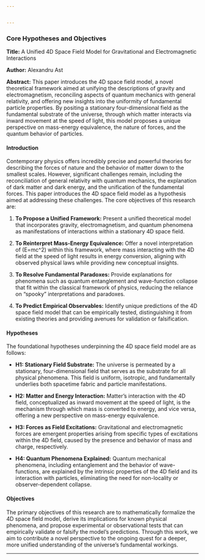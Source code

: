 ```yaml
---


---
```


<h3 id="core-hypotheses-and-objectives">Core Hypotheses and Objectives</h3>
<p><strong>Title:</strong> A Unified 4D Space Field Model for Gravitational and Electromagnetic Interactions</p>
<p><strong>Author:</strong> Alexandru Ast</p>
<p><strong>Abstract:</strong> This paper introduces the 4D space field model, a novel theoretical framework aimed at unifying the descriptions of gravity and electromagnetism, reconciling aspects of quantum mechanics with general relativity, and offering new insights into the uniformity of fundamental particle properties. By positing a stationary four-dimensional field as the fundamental substrate of the universe, through which matter interacts via inward movement at the speed of light, this model proposes a unique perspective on mass-energy equivalence, the nature of forces, and the quantum behavior of particles.</p>
<h4 id="introduction">Introduction</h4>
<p>Contemporary physics offers incredibly precise and powerful theories for describing the forces of nature and the behavior of matter down to the smallest scales. However, significant challenges remain, including the reconciliation of general relativity with quantum mechanics, the explanation of dark matter and dark energy, and the unification of the fundamental forces. This paper introduces the 4D space field model as a hypothesis aimed at addressing these challenges. The core objectives of this research are:</p>
<ol>
<li>
<p><strong>To Propose a Unified Framework:</strong> Present a unified theoretical model that incorporates gravity, electromagnetism, and quantum phenomena as manifestations of interactions within a stationary 4D space field.</p>
</li>
<li>
<p><strong>To Reinterpret Mass-Energy Equivalence:</strong> Offer a novel interpretation of (E=mc^2) within this framework, where mass interacting with the 4D field at the speed of light results in energy conversion, aligning with observed physical laws while providing new conceptual insights.</p>
</li>
<li>
<p><strong>To Resolve Fundamental Paradoxes:</strong> Provide explanations for phenomena such as quantum entanglement and wave-function collapse that fit within the classical framework of physics, reducing the reliance on “spooky” interpretations and paradoxes.</p>
</li>
<li>
<p><strong>To Predict Empirical Observables:</strong> Identify unique predictions of the 4D space field model that can be empirically tested, distinguishing it from existing theories and providing avenues for validation or falsification.</p>
</li>
</ol>
<h4 id="hypotheses">Hypotheses</h4>
<p>The foundational hypotheses underpinning the 4D space field model are as follows:</p>
<ul>
<li>
<p><strong>H1: Stationary Field Substrate:</strong> The universe is permeated by a stationary, four-dimensional field that serves as the substrate for all physical phenomena. This field is uniform, isotropic, and fundamentally underlies both spacetime fabric and particle manifestations.</p>
</li>
<li>
<p><strong>H2: Matter and Energy Interaction:</strong> Matter’s interaction with the 4D field, conceptualized as inward movement at the speed of light, is the mechanism through which mass is converted to energy, and vice versa, offering a new perspective on mass-energy equivalence.</p>
</li>
<li>
<p><strong>H3: Forces as Field Excitations:</strong> Gravitational and electromagnetic forces are emergent properties arising from specific types of excitations within the 4D field, caused by the presence and behavior of mass and charge, respectively.</p>
</li>
<li>
<p><strong>H4: Quantum Phenomena Explained:</strong> Quantum mechanical phenomena, including entanglement and the behavior of wave-functions, are explained by the intrinsic properties of the 4D field and its interaction with particles, eliminating the need for non-locality or observer-dependent collapse.</p>
</li>
</ul>
<h4 id="objectives">Objectives</h4>
<p>The primary objectives of this research are to mathematically formalize the 4D space field model, derive its implications for known physical phenomena, and propose experimental or observational tests that can empirically validate or falsify the model’s predictions. Through this work, we aim to contribute a novel perspective to the ongoing quest for a deeper, more unified understanding of the universe’s fundamental workings.</p>
<hr>

